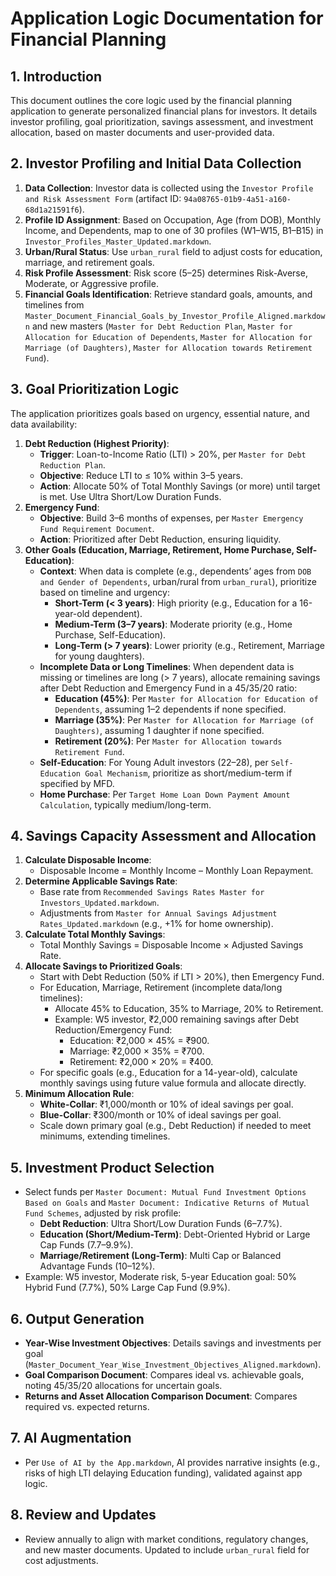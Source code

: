 # Application Logic Documentation for Financial Planning

## 1. Introduction
This document outlines the core logic used by the financial planning application to generate personalized financial plans for investors. It details investor profiling, goal prioritization, savings assessment, and investment allocation, based on master documents and user-provided data.

## 2. Investor Profiling and Initial Data Collection
1. **Data Collection**: Investor data is collected using the `Investor Profile and Risk Assessment Form` (artifact ID: `94a08765-01b9-4a51-a160-68d1a21591f6`).
2. **Profile ID Assignment**: Based on Occupation, Age (from DOB), Monthly Income, and Dependents, map to one of 30 profiles (W1–W15, B1–B15) in `Investor_Profiles_Master_Updated.markdown`.
3. **Urban/Rural Status**: Use `urban_rural` field to adjust costs for education, marriage, and retirement goals.
4. **Risk Profile Assessment**: Risk score (5–25) determines Risk-Averse, Moderate, or Aggressive profile.
5. **Financial Goals Identification**: Retrieve standard goals, amounts, and timelines from `Master_Document_Financial_Goals_by_Investor_Profile_Aligned.markdown` and new masters (`Master for Debt Reduction Plan`, `Master for Allocation for Education of Dependents`, `Master for Allocation for Marriage (of Daughters)`, `Master for Allocation towards Retirement Fund`).

## 3. Goal Prioritization Logic
The application prioritizes goals based on urgency, essential nature, and data availability:
1. **Debt Reduction (Highest Priority)**:
   - **Trigger**: Loan-to-Income Ratio (LTI) > 20%, per `Master for Debt Reduction Plan`.
   - **Objective**: Reduce LTI to ≤ 10% within 3–5 years.
   - **Action**: Allocate 50% of Total Monthly Savings (or more) until target is met. Use Ultra Short/Low Duration Funds.
2. **Emergency Fund**:
   - **Objective**: Build 3–6 months of expenses, per `Master Emergency Fund Requirement Document`.
   - **Action**: Prioritized after Debt Reduction, ensuring liquidity.
3. **Other Goals (Education, Marriage, Retirement, Home Purchase, Self-Education)**:
   - **Context**: When data is complete (e.g., dependents’ ages from `DOB and Gender of Dependents`, urban/rural from `urban_rural`), prioritize based on timeline and urgency:
     - **Short-Term (< 3 years)**: High priority (e.g., Education for a 16-year-old dependent).
     - **Medium-Term (3–7 years)**: Moderate priority (e.g., Home Purchase, Self-Education).
     - **Long-Term (> 7 years)**: Lower priority (e.g., Retirement, Marriage for young daughters).
   - **Incomplete Data or Long Timelines**: When dependent data is missing or timelines are long (> 7 years), allocate remaining savings after Debt Reduction and Emergency Fund in a 45/35/20 ratio:
     - **Education (45%)**: Per `Master for Allocation for Education of Dependents`, assuming 1–2 dependents if none specified.
     - **Marriage (35%)**: Per `Master for Allocation for Marriage (of Daughters)`, assuming 1 daughter if none specified.
     - **Retirement (20%)**: Per `Master for Allocation towards Retirement Fund`.
   - **Self-Education**: For Young Adult investors (22–28), per `Self-Education Goal Mechanism`, prioritize as short/medium-term if specified by MFD.
   - **Home Purchase**: Per `Target Home Loan Down Payment Amount Calculation`, typically medium/long-term.

## 4. Savings Capacity Assessment and Allocation
1. **Calculate Disposable Income**: 
   - Disposable Income = Monthly Income – Monthly Loan Repayment.
2. **Determine Applicable Savings Rate**: 
   - Base rate from `Recommended Savings Rates Master for Investors_Updated.markdown`.
   - Adjustments from `Master for Annual Savings Adjustment Rates_Updated.markdown` (e.g., +1% for home ownership).
3. **Calculate Total Monthly Savings**: 
   - Total Monthly Savings = Disposable Income × Adjusted Savings Rate.
4. **Allocate Savings to Prioritized Goals**: 
   - Start with Debt Reduction (50% if LTI > 20%), then Emergency Fund.
   - For Education, Marriage, Retirement (incomplete data/long timelines):
     - Allocate 45% to Education, 35% to Marriage, 20% to Retirement.
     - Example: W5 investor, ₹2,000 remaining savings after Debt Reduction/Emergency Fund:
       - Education: ₹2,000 × 45% = ₹900.
       - Marriage: ₹2,000 × 35% = ₹700.
       - Retirement: ₹2,000 × 20% = ₹400.
   - For specific goals (e.g., Education for a 14-year-old), calculate monthly savings using future value formula and allocate directly.
5. **Minimum Allocation Rule**:
   - **White-Collar**: ₹1,000/month or 10% of ideal savings per goal.
   - **Blue-Collar**: ₹300/month or 10% of ideal savings per goal.
   - Scale down primary goal (e.g., Debt Reduction) if needed to meet minimums, extending timelines.

## 5. Investment Product Selection
- Select funds per `Master Document: Mutual Fund Investment Options Based on Goals` and `Master Document: Indicative Returns of Mutual Fund Schemes`, adjusted by risk profile:
  - **Debt Reduction**: Ultra Short/Low Duration Funds (6–7.7%).
  - **Education (Short/Medium-Term)**: Debt-Oriented Hybrid or Large Cap Funds (7.7–9.9%).
  - **Marriage/Retirement (Long-Term)**: Multi Cap or Balanced Advantage Funds (10–12%).
- Example: W5 investor, Moderate risk, 5-year Education goal: 50% Hybrid Fund (7.7%), 50% Large Cap Fund (9.9%).

## 6. Output Generation
- **Year-Wise Investment Objectives**: Details savings and investments per goal (`Master_Document_Year_Wise_Investment_Objectives_Aligned.markdown`).
- **Goal Comparison Document**: Compares ideal vs. achievable goals, noting 45/35/20 allocations for uncertain goals.
- **Returns and Asset Allocation Comparison Document**: Compares required vs. expected returns.

## 7. AI Augmentation
- Per `Use of AI by the App.markdown`, AI provides narrative insights (e.g., risks of high LTI delaying Education funding), validated against app logic.

## 8. Review and Updates
- Review annually to align with market conditions, regulatory changes, and new master documents. Updated to include `urban_rural` field for cost adjustments.